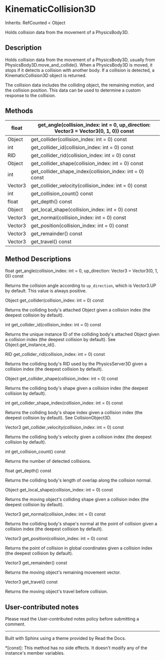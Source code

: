 # KinematicCollision3D

Inherits: RefCounted < Object

Holds collision data from the movement of a PhysicsBody3D.

## Description

Holds collision data from the movement of a PhysicsBody3D, usually from
PhysicsBody3D.move_and_collide(). When a PhysicsBody3D is moved, it stops if
it detects a collision with another body. If a collision is detected, a
KinematicCollision3D object is returned.

The collision data includes the colliding object, the remaining motion, and
the collision position. This data can be used to determine a custom response
to the collision.

## Methods

float | get_angle(collision_index: int = 0, up_direction: Vector3 = Vector3(0, 1, 0)) const  
---|---  
Object | get_collider(collision_index: int = 0) const  
int | get_collider_id(collision_index: int = 0) const  
RID | get_collider_rid(collision_index: int = 0) const  
Object | get_collider_shape(collision_index: int = 0) const  
int | get_collider_shape_index(collision_index: int = 0) const  
Vector3 | get_collider_velocity(collision_index: int = 0) const  
int | get_collision_count() const  
float | get_depth() const  
Object | get_local_shape(collision_index: int = 0) const  
Vector3 | get_normal(collision_index: int = 0) const  
Vector3 | get_position(collision_index: int = 0) const  
Vector3 | get_remainder() const  
Vector3 | get_travel() const  
  
## Method Descriptions

float get_angle(collision_index: int = 0, up_direction: Vector3 = Vector3(0,
1, 0)) const

Returns the collision angle according to `up_direction`, which is Vector3.UP
by default. This value is always positive.

Object get_collider(collision_index: int = 0) const

Returns the colliding body's attached Object given a collision index (the
deepest collision by default).

int get_collider_id(collision_index: int = 0) const

Returns the unique instance ID of the colliding body's attached Object given a
collision index (the deepest collision by default). See
Object.get_instance_id().

RID get_collider_rid(collision_index: int = 0) const

Returns the colliding body's RID used by the PhysicsServer3D given a collision
index (the deepest collision by default).

Object get_collider_shape(collision_index: int = 0) const

Returns the colliding body's shape given a collision index (the deepest
collision by default).

int get_collider_shape_index(collision_index: int = 0) const

Returns the colliding body's shape index given a collision index (the deepest
collision by default). See CollisionObject3D.

Vector3 get_collider_velocity(collision_index: int = 0) const

Returns the colliding body's velocity given a collision index (the deepest
collision by default).

int get_collision_count() const

Returns the number of detected collisions.

float get_depth() const

Returns the colliding body's length of overlap along the collision normal.

Object get_local_shape(collision_index: int = 0) const

Returns the moving object's colliding shape given a collision index (the
deepest collision by default).

Vector3 get_normal(collision_index: int = 0) const

Returns the colliding body's shape's normal at the point of collision given a
collision index (the deepest collision by default).

Vector3 get_position(collision_index: int = 0) const

Returns the point of collision in global coordinates given a collision index
(the deepest collision by default).

Vector3 get_remainder() const

Returns the moving object's remaining movement vector.

Vector3 get_travel() const

Returns the moving object's travel before collision.

## User-contributed notes

Please read the User-contributed notes policy before submitting a comment.

* * *

Built with Sphinx using a theme provided by Read the Docs.

  *[const]: This method has no side effects. It doesn't modify any of the instance's member variables.

